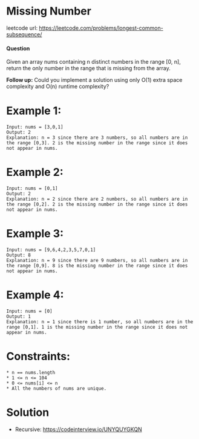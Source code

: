 # Missing Number
 
leetcode url: https://leetcode.com/problems/longest-common-subsequence/
 
#### Question
Given an array nums containing n distinct numbers in the range [0, n], return the only number in the range that is missing from the array.

**Follow up:** Could you implement a solution using only O(1) extra space complexity and O(n) runtime complexity?
# Example 1:

```
Input: nums = [3,0,1]
Output: 2
Explanation: n = 3 since there are 3 numbers, so all numbers are in the range [0,3]. 2 is the missing number in the range since it does not appear in nums.
 ```
 
 # Example 2:

```
Input: nums = [0,1]
Output: 2
Explanation: n = 2 since there are 2 numbers, so all numbers are in the range [0,2]. 2 is the missing number in the range since it does not appear in nums.
```

 # Example 3:

```
Input: nums = [9,6,4,2,3,5,7,0,1]
Output: 8
Explanation: n = 9 since there are 9 numbers, so all numbers are in the range [0,9]. 8 is the missing number in the range since it does not appear in nums.
```

 # Example 4:

```
Input: nums = [0]
Output: 1
Explanation: n = 1 since there is 1 number, so all numbers are in the range [0,1]. 1 is the missing number in the range since it does not appear in nums.
```

# Constraints:

```
* n == nums.length
* 1 <= n <= 104
* 0 <= nums[i] <= n
* All the numbers of nums are unique.
 ```
 
# Solution
* Recursive: https://codeinterview.io/UNYQUYGKQN

